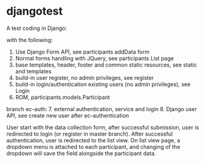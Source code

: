 # djangotest

A test coding in Django:

with the following:
1. Use Django Form API, see participants addData form
2. Normal forms handling with JQuery, see participants List page
3. base templates, header, footer and common static resources, see static and templates
4. build-in user register, no admin privileges, see register
5. build-in login/authentication existing users (no admin privileges), see Login
6. ROM, participants.models.Participant

branch ec-auth:
7. external authentication, service and login
8. Django user API, see create new user after ec-authentication

User start with the data collection form, after successful submission, user is redirected to login (or register in master branch). After successful authentication, user is redirected to the list view. On list view page, a dropdown menu is attached to each participant, and changing of the dropdown will save the field alongside the participant data.
